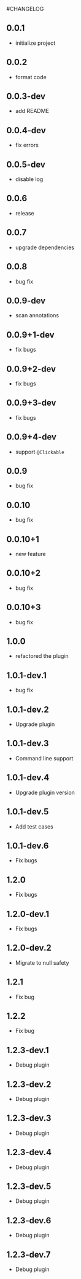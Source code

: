 #CHANGELOG

## 0.0.1
- initialize project

## 0.0.2 
- format code

## 0.0.3-dev
- add README

## 0.0.4-dev
- fix errors  

## 0.0.5-dev
- disable log  

## 0.0.6
- release 

## 0.0.7
- upgrade dependencies
 
## 0.0.8
- bug fix

## 0.0.9-dev
- scan annotations

## 0.0.9+1-dev
- fix bugs       

## 0.0.9+2-dev
- fix bugs

## 0.0.9+3-dev
- fix bugs 

## 0.0.9+4-dev
- support `@Clickable`

## 0.0.9
- bug fix

## 0.0.10
- bug fix

## 0.0.10+1
- new feature

## 0.0.10+2
- bug fix

## 0.0.10+3
- bug fix  

## 1.0.0
- refactored the plugin

## 1.0.1-dev.1
- bug fix

## 1.0.1-dev.2
- Upgrade plugin

## 1.0.1-dev.3
- Command line support

## 1.0.1-dev.4
- Upgrade plugin version

## 1.0.1-dev.5
- Add test cases

## 1.0.1-dev.6
- Fix bugs

## 1.2.0
- Fix bugs

## 1.2.0-dev.1
- Fix bugs                                  

## 1.2.0-dev.2
- Migrate to null safety

## 1.2.1
- Fix bug

## 1.2.2
- Fix bug

## 1.2.3-dev.1
- Debug plugin

## 1.2.3-dev.2
- Debug plugin

## 1.2.3-dev.3
- Debug plugin

## 1.2.3-dev.4
- Debug plugin

## 1.2.3-dev.5
- Debug plugin

## 1.2.3-dev.6
- Debug plugin

## 1.2.3-dev.7
- Debug plugin